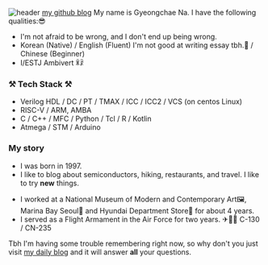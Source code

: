 ![header](https://capsule-render.vercel.app/api?type=waving&color=auto&height=300&section=header&text=GyeongchaeNa%20render&fontSize=90)
[my github blog](https://gc-na.github.io "github blog로 이동")
My name is Gyeongchae Na. I have the following qualities:😎
- I'm not afraid to be wrong, and I don't end up being wrong.
- Korean (Native) / English (Fluent) I'm not good at writing essay tbh.🤫 / Chinese (Beginner)
- I/ESTJ Ambivert ꂒꂯ

### ⚒ Tech Stack ⚒
- Verilog HDL / DC / PT / TMAX / ICC / ICC2 / VCS (on centos Linux)
- RISC-V / ARM, AMBA
- C / C++ / MFC / Python / Tcl / R / Kotlin
- Atmega / STM / Arduino

### My story
- I was born in 1997.
- I like to blog about semiconductors, hiking, restaurants, and travel. I like to try __new__ things.
<!-- I am preparing to enter law school⚖, and in the future I will become a patent attorney in the field of electronics. 👨‍🏫+👨‍🔧=🤯-->
- I worked at a National Museum of Modern and Contemporary Art🖼, Marina Bay Seoul🏩 and Hyundai Department Store🏬 for about 4 years.
- I served as a Flight Armament in the Air Force for two years. ✈👨‍✈️ C-130 / CN-235

Tbh I'm having some trouble remembering right now, so why don't you just visit [my daily blog](https://blog.naver.com/gc_na) and it will answer **all** your questions.
